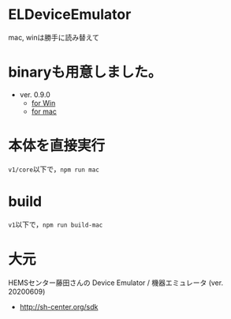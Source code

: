 # ELDeviceEmulator

mac, winは勝手に読み替えて

# binaryも用意しました。

- ver. 0.9.0
  - [for Win](https://www.he.kanagawa-it.ac.jp/~sugimura/program/ELDeviceEmurator%20Setup%200.9.0.exe)
  - [for mac](https://www.he.kanagawa-it.ac.jp/~sugimura/program/ELDeviceEmurator-0.9.0.dmg)


# 本体を直接実行

```v1/core```以下で，```npm run mac```


# build

```v1```以下で，```npm run build-mac```


# 大元

HEMSセンター藤田さんの
Device Emulator / 機器エミュレータ (ver. 20200609)

- http://sh-center.org/sdk
